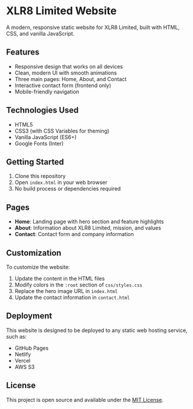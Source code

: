 # XLR8 Limited Website

A modern, responsive static website for XLR8 Limited, built with HTML, CSS, and vanilla JavaScript.

## Features

- Responsive design that works on all devices
- Clean, modern UI with smooth animations
- Three main pages: Home, About, and Contact
- Interactive contact form (frontend only)
- Mobile-friendly navigation

## Technologies Used

- HTML5
- CSS3 (with CSS Variables for theming)
- Vanilla JavaScript (ES6+)
- Google Fonts (Inter)

## Getting Started

1. Clone this repository
2. Open `index.html` in your web browser
3. No build process or dependencies required

## Pages

- **Home**: Landing page with hero section and feature highlights
- **About**: Information about XLR8 Limited, mission, and values
- **Contact**: Contact form and company information

## Customization

To customize the website:

1. Update the content in the HTML files
2. Modify colors in the `:root` section of `css/styles.css`
3. Replace the hero image URL in `index.html`
4. Update the contact information in `contact.html`

## Deployment

This website is designed to be deployed to any static web hosting service, such as:
- GitHub Pages
- Netlify
- Vercel
- AWS S3

## License

This project is open source and available under the [MIT License](LICENSE).
